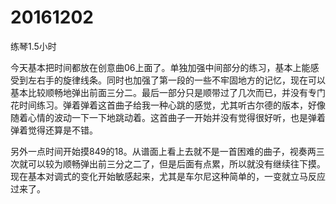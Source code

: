 # 20161202

练琴1.5小时

今天基本把时间都放在创意曲06上面了。单独加强中间部分的练习，基本上能感受到左右手的旋律线条。同时也加强了第一段的一些不牢固地方的记忆，现在可以基本比较顺畅地弹出前面三分二。最后一部分只是顺带过了几次而已，并没有专门花时间练习。弹着弹着这首曲子给我一种心跳的感觉，尤其听古尔德的版本，好像随着心情的波动一下一下地跳动着。这首曲子一开始并没有觉得很好听，也是弹着弹着觉得还算是不错。

另外一点时间开始摸849的18。从谱面上看上去就不是一首困难的曲子，视奏两三次就可以较为顺畅弹出前三分之二了，但是后面有点累，所以就没有继续往下摸。现在基本对调式的变化开始敏感起来，尤其是车尔尼这种简单的，一变就立马反应过来了。

